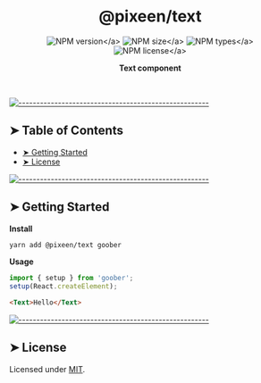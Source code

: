 <!-- ⚠️ This README has been generated from the file(s) "../../blueprint.md" ⚠️-->
<h1 align="center">@pixeen/text</h1>

<p align="center">
    <img src="https://img.shields.io/npm/v/@pixeen/text?style=flat-square?label=VERSION" alt="NPM version</a>">
    <img src="https://img.shields.io/bundlephobia/minzip/@pixeen/text?label=SIZE&amp;style=flat-square" alt="NPM size</a>">
    <img src="https://img.shields.io/npm/types/@pixeen/text?style=flat-square?label=WITH" alt="NPM types</a>">
    <img src="https://img.shields.io/npm/l/@pixeen/text?label=LICENSE&amp;style=flat-square" alt="NPM license</a>">
</p>

<p align="center">
  <b>Text component</b></br>
  <sub><sub>
</p>

<br />



[![-----------------------------------------------------](https://raw.githubusercontent.com/andreasbm/readme/master/assets/lines/rainbow.png)](#table-of-contents)

## ➤ Table of Contents

* [➤ Getting Started](#-getting-started)
* [➤ License](#-license)


[![-----------------------------------------------------](https://raw.githubusercontent.com/andreasbm/readme/master/assets/lines/rainbow.png)](#getting-started)

## ➤ Getting Started

**Install**

```bash
yarn add @pixeen/text goober
```

**Usage**

```typescript jsx
import { setup } from 'goober';
setup(React.createElement);
```

```html
<Text>Hello</Text>
```



[![-----------------------------------------------------](https://raw.githubusercontent.com/andreasbm/readme/master/assets/lines/rainbow.png)](#license)

## ➤ License
	
Licensed under [MIT](https://opensource.org/licenses/MIT).
